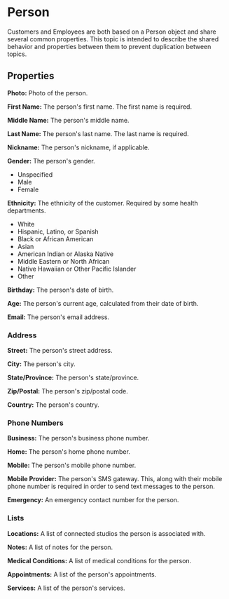 # Person

Customers and Employees are both based on a Person object and share several common properties. This topic is intended to describe the shared behavior and properties between them to prevent duplication between topics.

## Properties

**Photo:** Photo of the person.

**First Name:** The person's first name. The first name is required.

**Middle Name:** The person's middle name.

**Last Name:** The person's last name. The last name is required.

**Nickname:** The person's nickname, if applicable.

**Gender:** The person's gender.
+ Unspecified
+ Male
+ Female

**Ethnicity:** The ethnicity of the customer. Required by some health departments.

+ White
+ Hispanic, Latino, or Spanish
+ Black or African American
+ Asian
+ American Indian or Alaska Native
+ Middle Eastern or North African
+ Native Hawaiian or Other Pacific Islander
+ Other

**Birthday:** The person's date of birth.

**Age:** The person's current age, calculated from their date of birth.

**Email:** The person's email address.

### Address

**Street:** The person's street address.

**City:** The person's city.

**State/Province:** The person's state/province.

**Zip/Postal:** The person's zip/postal code.

**Country:** The person's country.

### Phone Numbers

**Business:** The person's business phone number.

**Home:** The person's home phone number.

**Mobile:** The person's mobile phone number.

**Mobile Provider:** The person's SMS gateway. This, along with their mobile phone number is required in order to send text messages to the person.

**Emergency:** An emergency contact number for the person.

### Lists

**Locations:** A list of connected studios the person is associated with.

**Notes:** A list of notes for the person.

**Medical Conditions:** A list of medical conditions for the person.

**Appointments:** A list of the person's appointments.

**Services:** A list of the person's services.